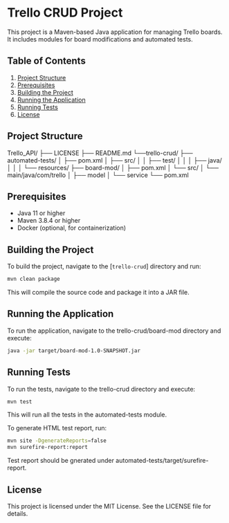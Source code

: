 # Trello CRUD Project

This project is a Maven-based Java application for managing Trello boards. It includes modules for board modifications and automated tests.

## Table of Contents

1. [Project Structure](#project-structure)
2. [Prerequisites](#prerequisites)
3. [Building the Project](#building-the-project)
4. [Running the Application](#running-the-application)
5. [Running Tests](#running-tests)
6. [License](#license)

## Project Structure
Trello_API/
├── LICENSE
├── README.md
└──trello-crud/
    ├── automated-tests/
    │   ├── pom.xml
    │   ├── src/
    │   │   ├── test/
    │   │   │   ├── java/
    │   │   │   └── resources/
    ├── board-mod/
    │   ├── pom.xml
    │   └── src/
    │       └── main/java/com/trello
    │                         ├── model
    │                         └── service
    └── pom.xml

## Prerequisites

- Java 11 or higher
- Maven 3.8.4 or higher
- Docker (optional, for containerization)

## Building the Project

To build the project, navigate to the [`trello-crud`] directory and run:

```sh
mvn clean package
```
This will compile the source code and package it into a JAR file.

## Running the Application
To run the application, navigate to the trello-crud/board-mod directory and execute:
```sh
java -jar target/board-mod-1.0-SNAPSHOT.jar
```

## Running Tests
To run the tests, navigate to the trello-crud directory and execute:

```sh
mvn test
```
This will run all the tests in the automated-tests module.

To generate HTML test report, run:
```sh
mvn site -DgenerateReports=false
mvn surefire-report:report
```
Test report should be gnerated under automated-tests/target/surefire-report.

## License
This project is licensed under the MIT License. See the LICENSE file for details.